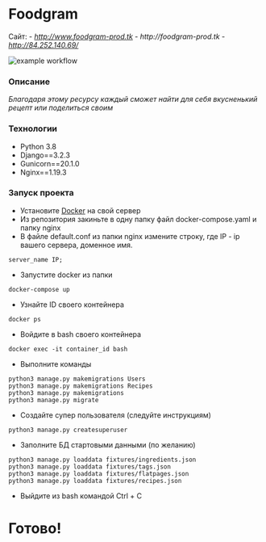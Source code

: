 # Foodgram

Сайт: - _http://www.foodgram-prod.tk_
      - _http://foodgram-prod.tk_
      - _http://84.252.140.69/_

![example workflow](https://github.com/FlowHack/foodgram-project/actions/workflows/foodgram.yml/badge.svg)

### Описание
_Благодаря этому ресурсу каждый сможет найти для себя вкусненький рецепт или поделиться своим_

### Технологии
- Python 3.8
- Django==3.2.3
- Gunicorn==20.1.0
- Nginx==1.19.3

### Запуск проекта
- Установите [Docker](https://docs.docker.com/engine/install/) на свой сервер
- Из репозитория закиньте в одну папку файл docker-compose.yaml и папку nginx
- В файле default.conf из папки nginx измените строкy, где IP - ip вашего сервера, доменное имя.
```
server_name IP;
```
- Запустите docker из папки
```
docker-compose up
```
- Узнайте ID своего контейнера
```
docker ps
```
- Войдите в bash своего контейнера 
```
docker exec -it container_id bash
```
- Выполните команды
```
python3 manage.py makemigrations Users
python3 manage.py makemigrations Recipes
python3 manage.py makemigrations
python3 manage.py migrate
```
- Создайте супер пользователя (следуйте инструкциям)
```
python3 manage.py createsuperuser
```
- Заполните БД стартовыми данными (по желанию)
```
python3 manage.py loaddata fixtures/ingredients.json
python3 manage.py loaddata fixtures/tags.json
python3 manage.py loaddata fixtures/flatpages.json
python3 manage.py loaddata fixtures/recipes.json
```
- Выйдите из bash командой Ctrl + C

# Готово!